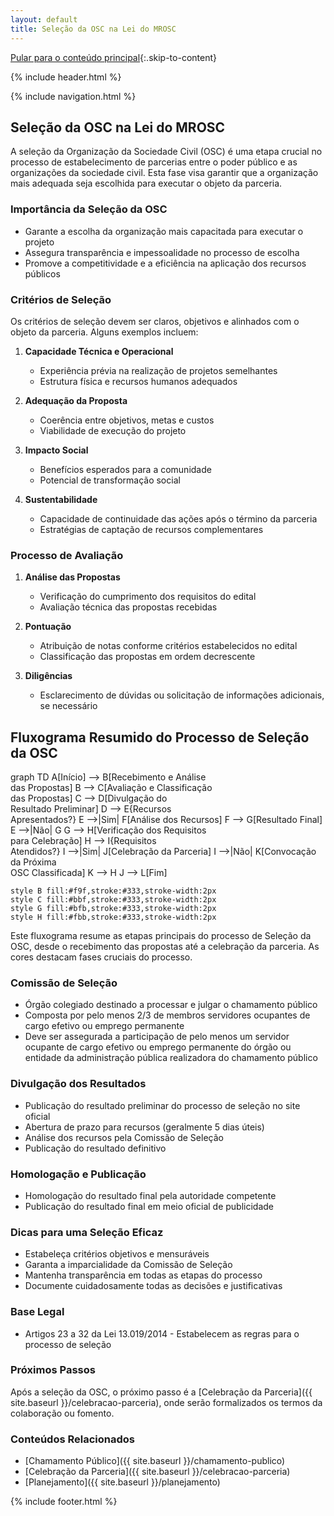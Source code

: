 ```yaml
---
layout: default
title: Seleção da OSC na Lei do MROSC
---
```

<script>
document.documentElement.lang = 'pt-BR';
</script>

[Pular para o conteúdo principal](#conteudo-principal){:.skip-to-content}

{% include header.html %}

{% include navigation.html %}

<main id="conteudo-principal" markdown="1">

## Seleção da OSC na Lei do MROSC

A seleção da Organização da Sociedade Civil (OSC) é uma etapa crucial no processo de estabelecimento de parcerias entre o poder público e as organizações da sociedade civil. Esta fase visa garantir que a organização mais adequada seja escolhida para executar o objeto da parceria.

### Importância da Seleção da OSC

- Garante a escolha da organização mais capacitada para executar o projeto
- Assegura transparência e impessoalidade no processo de escolha
- Promove a competitividade e a eficiência na aplicação dos recursos públicos

### Critérios de Seleção

Os critérios de seleção devem ser claros, objetivos e alinhados com o objeto da parceria. Alguns exemplos incluem:

1. **Capacidade Técnica e Operacional**
   - Experiência prévia na realização de projetos semelhantes
   - Estrutura física e recursos humanos adequados

2. **Adequação da Proposta**
   - Coerência entre objetivos, metas e custos
   - Viabilidade de execução do projeto

3. **Impacto Social**
   - Benefícios esperados para a comunidade
   - Potencial de transformação social

4. **Sustentabilidade**
   - Capacidade de continuidade das ações após o término da parceria
   - Estratégias de captação de recursos complementares

### Processo de Avaliação

1. **Análise das Propostas**
   - Verificação do cumprimento dos requisitos do edital
   - Avaliação técnica das propostas recebidas

2. **Pontuação**
   - Atribuição de notas conforme critérios estabelecidos no edital
   - Classificação das propostas em ordem decrescente

3. **Diligências**
   - Esclarecimento de dúvidas ou solicitação de informações adicionais, se necessário
  
## Fluxograma Resumido do Processo de Seleção da OSC

<div class="mermaid">
graph TD
    A[Início] --> B[Recebimento e Análise<br>das Propostas]
    B --> C[Avaliação e Classificação<br>das Propostas]
    C --> D[Divulgação do<br>Resultado Preliminar]
    D --> E{Recursos<br>Apresentados?}
    E -->|Sim| F[Análise dos Recursos]
    F --> G[Resultado Final]
    E -->|Não| G
    G --> H[Verificação dos Requisitos<br>para Celebração]
    H --> I{Requisitos<br>Atendidos?}
    I -->|Sim| J[Celebração da Parceria]
    I -->|Não| K[Convocação da Próxima<br>OSC Classificada]
    K --> H
    J --> L[Fim]

    style B fill:#f9f,stroke:#333,stroke-width:2px
    style C fill:#bbf,stroke:#333,stroke-width:2px
    style G fill:#bfb,stroke:#333,stroke-width:2px
    style H fill:#fbb,stroke:#333,stroke-width:2px
</div>

Este fluxograma resume as etapas principais do processo de Seleção da OSC, desde o recebimento das propostas até a celebração da parceria. As cores destacam fases cruciais do processo.

### Comissão de Seleção

- Órgão colegiado destinado a processar e julgar o chamamento público
- Composta por pelo menos 2/3 de membros servidores ocupantes de cargo efetivo ou emprego permanente
- Deve ser assegurada a participação de pelo menos um servidor ocupante de cargo efetivo ou emprego permanente do órgão ou entidade da administração pública realizadora do chamamento público

### Divulgação dos Resultados

- Publicação do resultado preliminar do processo de seleção no site oficial
- Abertura de prazo para recursos (geralmente 5 dias úteis)
- Análise dos recursos pela Comissão de Seleção
- Publicação do resultado definitivo

### Homologação e Publicação

- Homologação do resultado final pela autoridade competente
- Publicação do resultado final em meio oficial de publicidade

### Dicas para uma Seleção Eficaz

- Estabeleça critérios objetivos e mensuráveis
- Garanta a imparcialidade da Comissão de Seleção
- Mantenha transparência em todas as etapas do processo
- Documente cuidadosamente todas as decisões e justificativas

### Base Legal
- Artigos 23 a 32 da Lei 13.019/2014 - Estabelecem as regras para o processo de seleção

### Próximos Passos
Após a seleção da OSC, o próximo passo é a [Celebração da Parceria]({{ site.baseurl }}/celebracao-parceria), onde serão formalizados os termos da colaboração ou fomento.

### Conteúdos Relacionados
- [Chamamento Público]({{ site.baseurl }}/chamamento-publico)
- [Celebração da Parceria]({{ site.baseurl }}/celebracao-parceria)
- [Planejamento]({{ site.baseurl }}/planejamento)

<script src="https://cdn.jsdelivr.net/npm/mermaid/dist/mermaid.min.js"></script>
<script>mermaid.initialize({startOnLoad:true});</script>

</main>

{% include footer.html %}
